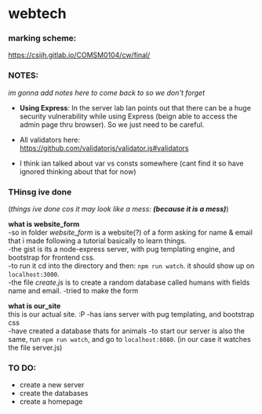 # webtech

### marking scheme:
https://csijh.gitlab.io/COMSM0104/cw/final/

### NOTES:
_im gonna add notes here to come back to so we don't forget_  
* **Using Express**: In the server lab Ian points out that there can be a huge security vulnerability while using Express (beign able to access the admin page thru browser). So we just need to be careful.

* All validators here:  
https://github.com/validatorjs/validator.js#validators

* I think ian talked about var vs consts somewhere (cant find it so have ignored thinking about that for now)

### THinsg ive done
(_things ive done cos it may look like a mess:_  ___(because it is a mess)___)  

**what is website_form**  
-so in folder *website_form* is a website(?) of a form asking for name & email that i made following a tutorial basically to learn things.  
-the gist is its a node-express server, with pug templating engine, and bootstrap for frontend css.  
-to run it cd into the directory and then: ```npm run watch```. it should show up on ```localhost:3000```.  
-the file _create.js_ is to create a random database called humans with fields name and email.
-tried to make the form 

**what is our_site**  
this is our actual site. :P
-has ians server with pug templating, and bootstrap css  
-have created a database thats for animals 
-to start our server is also the same, run ```npm run watch```, and go to ```localhost:8080```. (in our case it watches the file server.js) 


### TO DO:
- create a new server
- create the databases
- create a homepage
